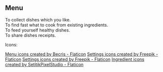 ## Menu

To collect dishes which you like. <br> To find fast what to cook from existing
ingredients. <br> To feed yourself healthy dishes. <br> To share dishes
receipts.

Icons:

<a href="https://www.flaticon.com/free-icons/menu" title="menu icons">Menu icons created by Becris - Flaticon</a>
<a href="https://www.flaticon.com/free-icons/settings" title="settings icons">Settings icons created by Freepik - Flaticon</a>
<a href="https://www.flaticon.com/free-icons/settings" title="settings icons">Settings icons created by Freepik - Flaticon</a>
<a href="https://www.flaticon.com/free-icons/ingredient" title="ingredient icons">Ingredient icons created by SetitikPixelStudio - Flaticon</a>
